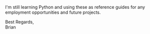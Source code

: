I'm still learning Python and using these as reference guides for any employment opportunities and future projects.

Best Regards,<br/>
Brian